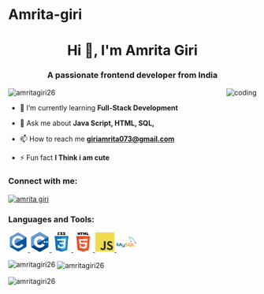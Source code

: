 # Amrita-giri
<h1 align="center">Hi 👋, I'm Amrita Giri</h1>
<h3 align="center">A passionate frontend developer from India</h3>

<img align="right" alt="coding" widht="400" src="https://images.lemonly.com/wp-content/uploads/2018/08/07150313/Homebase_Thumb_v01.gif">

<p align="left"> <img src="https://komarev.com/ghpvc/?username=amritagiri26&label=Profile%20views&color=0e75b6&style=flat" alt="amritagiri26" /> </p>

- 🌱 I’m currently learning **Full-Stack Development**

- 💬 Ask me about **Java Script, HTML, SQL,**

- 📫 How to reach me **giriamrita073@gmail.com**

- ⚡ Fun fact **I Think i am cute**

<h3 align="left">Connect with me:</h3>
<p align="left">
<a href="https://linkedin.com/in/amrita giri" target="blank"><img align="center" src="https://raw.githubusercontent.com/rahuldkjain/github-profile-readme-generator/master/src/images/icons/Social/linked-in-alt.svg" alt="amrita giri" height="30" width="40" /></a>
</p>

<h3 align="left">Languages and Tools:</h3>
<p align="left"> <a href="https://www.cprogramming.com/" target="_blank" rel="noreferrer"> <img src="https://raw.githubusercontent.com/devicons/devicon/master/icons/c/c-original.svg" alt="c" width="40" height="40"/> </a> <a href="https://www.w3schools.com/cpp/" target="_blank" rel="noreferrer"> <img src="https://raw.githubusercontent.com/devicons/devicon/master/icons/cplusplus/cplusplus-original.svg" alt="cplusplus" width="40" height="40"/> </a> <a href="https://www.w3schools.com/css/" target="_blank" rel="noreferrer"> <img src="https://raw.githubusercontent.com/devicons/devicon/master/icons/css3/css3-original-wordmark.svg" alt="css3" width="40" height="40"/> </a> <a href="https://www.w3.org/html/" target="_blank" rel="noreferrer"> <img src="https://raw.githubusercontent.com/devicons/devicon/master/icons/html5/html5-original-wordmark.svg" alt="html5" width="40" height="40"/> </a> <a href="https://developer.mozilla.org/en-US/docs/Web/JavaScript" target="_blank" rel="noreferrer"> <img src="https://raw.githubusercontent.com/devicons/devicon/master/icons/javascript/javascript-original.svg" alt="javascript" width="40" height="40"/> </a> <a href="https://www.mysql.com/" target="_blank" rel="noreferrer"> <img src="https://raw.githubusercontent.com/devicons/devicon/master/icons/mysql/mysql-original-wordmark.svg" alt="mysql" width="40" height="40"/> </a> </p>

<p><img align="left" src="https://github-readme-stats.vercel.app/api/top-langs?username=amritagiri26&show_icons=true&locale=en&layout=compact" alt="amritagiri26" /></p>

<p>&nbsp;<img align="center" src="https://github-readme-stats.vercel.app/api?username=amritagiri26&show_icons=true&locale=en" alt="amritagiri26" /></p>

<p><img align="center" src="https://github-readme-streak-stats.herokuapp.com/?user=amritagiri26&" alt="amritagiri26" /></p>
